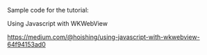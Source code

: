 Sample code for the tutorial:

Using Javascript with WKWebView

https://medium.com/@hoishing/using-javascript-with-wkwebview-64f94153ad0
